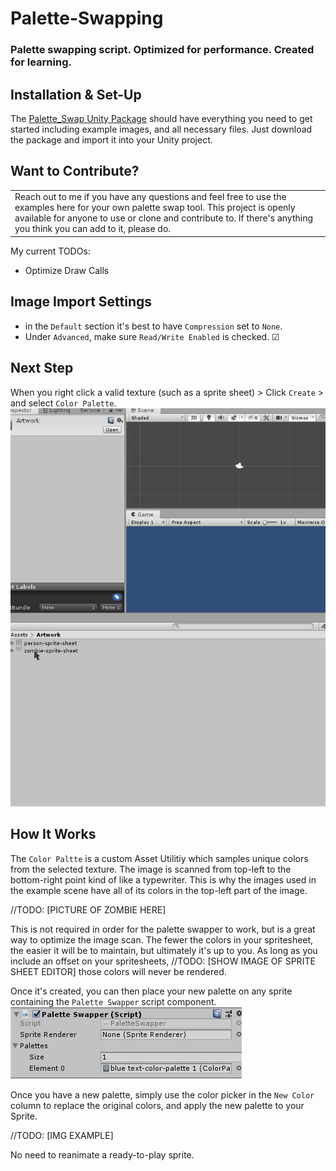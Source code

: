 
# Palette-Swapping
### Palette swapping script. Optimized for performance. Created for learning.

## Installation & Set-Up
The [Palette_Swap Unity Package](https://github.com/emanisgrand/Palette-Swapping/tree/master/Builds) should have everything you need to get started including example images, and all necessary files. Just download the package and import it into your Unity project.


## Want to Contribute?
<table>
  <tr>
    <td>
       Reach out to me if you have any questions and feel free to use the examples here for your own palette swap tool. 
      This project is openly available for anyone to use or clone and contribute to. If there's anything you think you can add to it, please do.   
</td>
 </tr>
</table>

My current TODOs:
- Optimize Draw Calls

## Image Import Settings
- in the `Default` section it's best to have `Compression` set to `None`.  
- Under `Advanced`, make sure `Read/Write Enabled` is checked. ☑ 

## Next Step
When you right click a valid texture (such as a sprite sheet) > Click `Create` > and select `Color Palette`.
![img](https://github.com/emanisgrand/Palette-Swapping/blob/master/README/Create%20a%20new%20scriptable%20obj.gif)

## How It Works
The `Color Paltte` is a custom Asset Utilitiy which samples unique colors from the selected texture. The image is scanned from top-left to the bottom-right point kind of like a typewriter. This is why the images used in the example scene have all of its colors in the top-left part of the image. 

//TODO:
[PICTURE OF ZOMBIE HERE]

This is not required in order for the palette swapper to work, but is a great way to optimize the image scan. The fewer the colors in your spritesheet, the easier it will be to maintain, but ultimately it's up to you.
As long as you include an offset on your spritesheets, 
//TODO:
[SHOW IMAGE OF SPRITE SHEET EDITOR]
those colors will never be rendered. 

Once it's created, you can then place your new palette on any sprite containing the `Palette Swapper` script component.  
![img](https://github.com/emanisgrand/Palette-Swapping/blob/master/README/palette-swap-script.PNG)



Once you have a new palette, simply use the color picker in the `New Color` column to replace the original colors, and apply the new palette to your Sprite. 

//TODO:
[IMG EXAMPLE]

No need to reanimate a ready-to-play sprite. 
